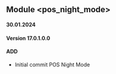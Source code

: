 ## Module <pos_night_mode>

#### 30.01.2024
#### Version 17.0.1.0.0
#### ADD

- Initial commit POS Night Mode

